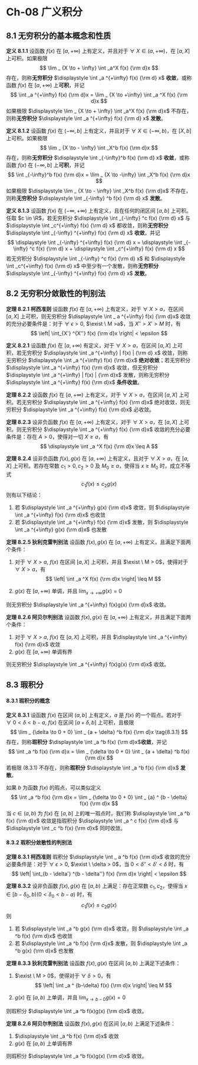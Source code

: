 # Ch-08  广义积分

## 8.1  无穷积分的基本概念和性质

**定义  8.1.1**    设函数 $f(x)$ 在 $[a, + \infty)$ 上有定义，并且对于 $\forall \ X \in (a, + \infty)$，在 $[a,X]$ 上可积。如果极限
$$
\lim _ {X \to + \infty} \int _a^X f(x) {\rm d}x
$$
存在，则称**无穷积分** $\displaystyle \int _a ^{+\infty} f(x) {\rm d} x$ **收敛**，或称函数 $f(x)$ 在 $[a, + \infty)$ 上**可积**，并记
$$
\int _a ^{+\infty} f(x) {\rm d}x = \lim _ {X \to +\infty} \int _a ^X f(x) {\rm d}x 
$$
如果极限 $\displaystyle \lim _ {X \to + \infty} \int _a^X f(x) {\rm d}x$ 不存在，则称**无穷积分** $\displaystyle \int _a ^{+\infty} f(x) {\rm d} x$ **发散**。



**定义  8.1.2**    设函数 $f(x)$ 在 $(- \infty,b]$ 上有定义，并且对于 $\forall \ X \in (- \infty,b)$，在 $[X,b]$ 上可积。如果极限
$$
\lim _ {X \to - \infty} \int _X^b f(x) {\rm d}x
$$
存在，则称**无穷积分** $\displaystyle \int _{-\infty}^b f(x) {\rm d} x$ **收敛**，或称函数 $f(x)$ 在 $(- \infty,b]$ 上**可积**，并记
$$
\int _{-\infty}^b f(x) {\rm d}x = \lim _ {X \to -\infty} \int _X^b f(x) {\rm d}x
$$
如果极限 $\displaystyle \lim _ {X \to - \infty} \int _X^b f(x) {\rm d}x$ 不存在，则称**无穷积分** $\displaystyle \int _{-\infty} ^b f(x) {\rm d} x$ **发散**。



**定义  8.1.3**    设函数 $f(x)$ 在 $(-\infty, + \infty)$ 上有定义，且在任何的闭区间 $[a,b]$ 上可积。任取 $c \in \R$，若无穷积分 $\displaystyle \int _{-\infty} ^c f(x) {\rm d} x$ 与 $\displaystyle \int _c^{+\infty} f(x) {\rm d} x$ 都收敛，则称**无穷积分** $\displaystyle \int _{-\infty} ^{+\infty} f(x) {\rm d} x$ **收敛**，并记
$$
\displaystyle \int _{-\infty} ^{+\infty} f(x) {\rm d} x = \displaystyle \int _{-\infty} ^c f(x) {\rm d} x + \displaystyle \int _c^{+\infty} f(x) {\rm d} x
$$
若无穷积分 $\displaystyle \int _{-\infty} ^c f(x) {\rm d} x$ 和 $\displaystyle \int _c^{+\infty} f(x) {\rm d} x$ 中至少有一个发散，则称**无穷积分** $\displaystyle \int _{-\infty} ^{+\infty} f(x) {\rm d} x$ **发散**。



## 8.2  无穷积分敛散性的判别法

**定理  8.2.1  柯西准则**    设函数 $f(x)$ 在 $[a,+\infty)$ 上有定义，对于 $\forall \ X > a$，在区间 $[a,X]$ 上可积，则无穷积分 $\displaystyle \int _ a ^{+\infty} f(x) {\rm d}x$ 收敛的充分必要条件是：对于 $\forall \ \epsilon >0$, $\exist \ M >a$，当 $X'' > X' > M$ 时，有
$$
\left| \int_{X'} ^{X''} f(x) {\rm d}x \right| < \epsilon
$$



**定义  8.2.1**    设函数 $f(x)$ 在 $[a, + \infty)$ 有定义，对于 $\forall \ X > a$，在区间 $[a,X]$ 上可积，若无穷积分 $\displaystyle \int _a ^{+\infty} | f(x) | {\rm d} x$ 收敛，则称无穷积分 $\displaystyle \int _a ^{+\infty} f(x) {\rm d}x$ **绝对收敛**；若无穷积分 $\displaystyle \int _a ^{+\infty} f(x) {\rm d}x$ 收敛，但无穷积分 $\displaystyle \int _a ^{+\infty} | f(x) | {\rm d}x$ 发散，则称无穷积分 $\displaystyle \int _a ^{+\infty} f(x) {\rm d}x$ **条件收敛**。



**定理  8.2.2**    设函数 $f(x)$ 在 $[a, +\infty)$ 上有定义，对于 $\forall \ X > a$，在区间 $[a, X]$ 上可积。若无穷积分 $\displaystyle \int _a ^{+\infty} f(x) {\rm d}x$ 绝对收敛，则无穷积分 $\displaystyle \int _a ^{+\infty} f(x) {\rm d}x$ 必收敛。



**定理  8.2.3**    设非负函数 $f(x)$ 在 $[a, +\infty)$ 上有定义，对于 $\forall \ X > a$，在 $[a, X]$ 上可积。则无穷积分 $\displaystyle \int _a ^{+\infty} f(x) {\rm d}x$ 收敛的充分必要条件是：存在 $A > 0$，使得对一切 $X \geq a$，有
$$
\displaystyle \int _a ^X f(x) {\rm d}x \leq A
$$


**定理  8.2.4**    设非负函数 $f(x), g(x)$ 在 $[a, +\infty)$ 上有定义，且对于 $\forall \ X > a$，在 $[a, X]$ 上可积。若存在常数 $c_1>0, c_2 > 0$ 及 $M_0 \geq a$，使得当 $x \geq M_0$ 时，成立不等式
$$
c_1 f(x) \leq c_2 g(x)
$$
则有以下结论：

1. 若 $\displaystyle \int _a ^{+\infty} g(x) {\rm d}x$ 收敛，则 $\displaystyle \int _a ^{+\infty} f(x) {\rm d}x$ 也收敛
2. 若 $\displaystyle \int _a ^{+\infty} f(x) {\rm d}x$ 发散，则 $\displaystyle \int _a ^{+\infty} g(x) {\rm d}x$ 也发散



**定理  8.2.5  狄利克雷判别法**    设函数 $f(x), g(x)$ 在 $[a,+\infty)$ 上有定义，且满足下面两个条件：

1. 对于 $\forall \ X > a$, $f(x)$ 在区间 $[a,X]$ 上可积，并且 $\exist \ M > 0$，使得对于 $\forall \ X > a$，有
   $$
   \left| \int _a ^X f(x) {\rm d}x \right| \leq M
   $$

2. $g(x)$ 在 $[a, +\infty)$ 单调，并且 $\displaystyle \lim _ {x \to + \infty} g(x) = 0$ 

则无穷积分 $\displaystyle \int _a ^{+\infty} f(x)g(x) {\rm d}x$ 收敛。



**定理  8.2.6  阿贝尔判别法**    设函数 $f(x), g(x)$ 在 $[a,+\infty)$ 上有定义，并且满足下面两个条件：

1. 对于 $\forall \ X > a$, $f(x)$ 在 $[a,X]$ 上可积，并且 $\displaystyle \int _a ^{+\infty} f(x) {\rm d}x$ 收敛
2. $g(x)$ 在 $[a,+\infty)$ 单调有界

则无穷积分 $\displaystyle \int _a ^{+\infty} f(x)g(x) {\rm d}x$ 收敛。



## 8.3  瑕积分

#### 8.3.1  瑕积分的概念

**定义  8.3.1**    设函数 $f(x)$ 在区间 $(a,b]$ 上有定义，$a$ 是 $f(x)$ 的一个瑕点。若对于 $\forall \ 0 < \delta < b-a$, $f(x)$ 在区间 $[a+\delta, b]$ 上可积，且极限
$$
\lim _ {\delta \to 0 + 0} \int _ {a + \delta} ^b f(x) {\rm d}x \tag{8.3.1}
$$
存在，则称**瑕积分** $\displaystyle \int _a ^b f(x) {\rm d}x$​ **收敛**，并记
$$
\int _a ^b f(x) {\rm d}x = \lim _ {\delta \to 0 + 0} \int _ {a + \delta} ^b f(x) {\rm d}x
$$
若极限 $(8.3.1)$ 不存在，则称**瑕积分** $\displaystyle \int _a ^b f(x) {\rm d}x$ **发散**。

如果 $b$ 为函数 $f(x)$ 的瑕点，可以类似定义
$$
\int _a ^b f(x) {\rm d}x = \lim _ {\delta \to 0 + 0} \int _ {a} ^ {b - \delta} f(x) {\rm d}x
$$
当 $c \in (a,b)$ 为 $f(x)$ 在 $[a,b]$ 上的唯一瑕点时，我们称 $\displaystyle \int _a ^b f(x) {\rm d}x$ 收敛是指瑕积分 $\displaystyle \int _a ^ c f(x) {\rm d}x$ 与 $\displaystyle \int _c ^b f(x) {\rm d}x$ 同时收敛。



#### 8.3.2  瑕积分敛散性的判别法

**定理  8.3.1  柯西准则**    瑕积分 $\displaystyle \int _ a ^b f(x) {\rm d}x$ 收敛的充分必要条件是：对于 $\forall \ \epsilon >0$, $\exist \ \delta > 0$，当 $0 < \delta'' < \delta' < \delta$ 时，有
$$
\left| \int_{b - \delta'} ^{b - \delta''} f(x) {\rm d}x \right| < \epsilon
$$



**定理  8.3.2**    设非负函数 $f(x), g(x)$ 在 $[a, b)$ 上满足：存在正常数 $c_1, c_2$，使得当 $x \in [b-\delta_0, b)(0 <  \delta_0 < b-a)$ 时，有
$$
c_1 f(x) \leq c_2 g(x)
$$
则

1. 若 $\displaystyle \int _a ^b g(x) {\rm d}x$ 收敛，则 $\displaystyle \int _a ^b f(x) {\rm d}x$ 也收敛
2. 若 $\displaystyle \int _a ^b f(x) {\rm d}x$ 发散，则 $\displaystyle \int _a ^b g(x) {\rm d}x$ 也发散



**定理  8.3.3  狄利克雷判别法**    设函数 $f(x), g(x)$ 在区间 $[a,b)$ 上满足下述条件：

1. $\exist \ M > 0$，使得对于 $\forall \ \delta > 0$，有
   $$
   \left| \int _a ^ {b-\delta} f(x) {\rm d}x \right| \leq M
   $$

2. $g(x)$ 在 $[a, b)$ 上单调，并且 $\displaystyle \lim _ {x \to b-0} g(x) = 0$ 

则瑕积分 $\displaystyle \int _a ^b f(x)g(x) {\rm d}x$ 收敛。



**定理  8.2.6  阿贝尔判别法**    设函数 $f(x), g(x)$ 在区间 $[a,b)$ 上满足下述条件：

1. $\displaystyle \int _a ^b f(x) {\rm d}x$ 收敛
2. $g(x)$ 在 $[a,b)$ 上单调有界

则瑕积分 $\displaystyle \int _a ^b f(x)g(x) {\rm d}x$ 收敛。

